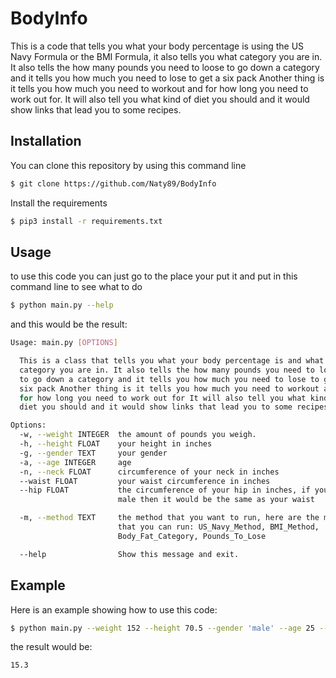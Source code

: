 # BodyInfo

This is a code that tells you what your body percentage is using the US Navy Formula or the BMI Formula, it also tells you what category you are in.
It also tells the how many pounds you need to loose to go down a category and it tells you how much you need to lose to get a six pack
Another thing is it tells you how much you need to workout and for how long you need to work out for.
It will also tell you what kind of diet you should and it would show links that lead you to some recipes.

## Installation

You can clone this repository by using this command line

```bash
$ git clone https://github.com/Naty89/BodyInfo
```

Install the requirements
```bash
$ pip3 install -r requirements.txt
```
## Usage

to use this code you can just go to the place your put it and put in this command line to see what to do

```bash
$ python main.py --help
```

and this would be the result:

```bash
Usage: main.py [OPTIONS]

  This is a class that tells you what your body percentage is and what
  category you are in. It also tells the how many pounds you need to loose
  to go down a category and it tells you how much you need to lose to get a
  six pack Another thing is it tells you how much you need to workout and
  for how long you need to work out for It will also tell you what kind of
  diet you should and it would show links that lead you to some recipes

Options:
  -w, --weight INTEGER  the amount of pounds you weigh.
  -h, --height FLOAT    your height in inches
  -g, --gender TEXT     your gender
  -a, --age INTEGER     age
  -n, --neck FLOAT      circumference of your neck in inches
  --waist FLOAT         your waist circumference in inches
  --hip FLOAT           the circumference of your hip in inches, if you are a
                        male then it would be the same as your waist

  -m, --method TEXT     the method that you want to run, here are the method
                        that you can run: US_Navy_Method, BMI_Method,
                        Body_Fat_Category, Pounds_To_Lose

  --help                Show this message and exit.

```

## Example

Here is an example showing how to use this code:

```bash
$ python main.py --weight 152 --height 70.5 --gender 'male' --age 25 --neck 19.5 --waist 37.5 --hip 37.5 --method US_Navy_Method
```

the result would be:

```bash
15.3
```
